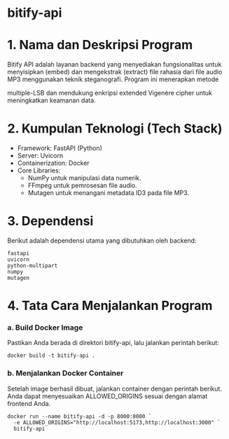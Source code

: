 # bitify-api

# 1. Nama dan Deskripsi Program
Bitify API adalah layanan backend yang menyediakan fungsionalitas untuk menyisipkan (embed) dan mengekstrak (extract) file rahasia dari file audio MP3 menggunakan teknik steganografi. Program ini menerapkan metode 

multiple-LSB dan mendukung enkripsi extended Vigenère cipher untuk meningkatkan keamanan data.

# 2. Kumpulan Teknologi (Tech Stack)
* Framework: FastAPI (Python)
* Server: Uvicorn
* Containerization: Docker
* Core Libraries:
  * NumPy untuk manipulasi data numerik.
  * FFmpeg untuk pemrosesan file audio.
  * Mutagen untuk menangani metadata ID3 pada file MP3.

# 3. Dependensi
Berikut adalah dependensi utama yang dibutuhkan oleh backend:
```
fastapi
uvicorn
python-multipart
numpy
mutagen
```

# 4. Tata Cara Menjalankan Program
### a. Build Docker Image

Pastikan Anda berada di direktori bitify-api, lalu jalankan perintah berikut:
```
docker build -t bitify-api .
```

### b. Menjalankan Docker Container

Setelah image berhasil dibuat, jalankan container dengan perintah berikut. Anda dapat menyesuaikan ALLOWED_ORIGINS sesuai dengan alamat frontend Anda.
```
docker run --name bitify-api -d -p 8000:8000 `
  -e ALLOWED_ORIGINS="http://localhost:5173,http://localhost:3000" `
  bitify-api
```